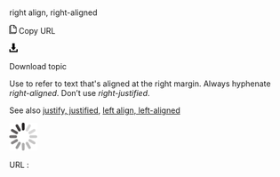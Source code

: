 ﻿# 

right align, right-aligned

![Copy URL](media/right-align-right-aligned/Copy.png)
Copy URL

![Download](media/right-align-right-aligned/Download.png)

Download topic

Use to refer to text that's aligned at the right margin. Always hyphenate *right-aligned*. Don’t use *right-justified*.

See also [justify, justified](https://worldready.cloudapp.net/Styleguide/Read?id=2700&topicid=28815), [left align, left-aligned](https://worldready.cloudapp.net/Styleguide/Read?id=2700&topicid=28817)

![In progress](media/right-align-right-aligned/activity-large.gif)

URL :
